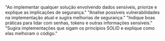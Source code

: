 "Ao implementar qualquer solução envolvendo dados sensíveis, priorize e explique as implicações de segurança."
"Analise possíveis vulnerabilidades na implementação atual e sugira melhorias de segurança."
"Indique boas práticas para lidar com senhas, tokens e outras informações sensíveis."
"Sugira implementações que sigam os princípios SOLID e explique como elas melhoram o código."